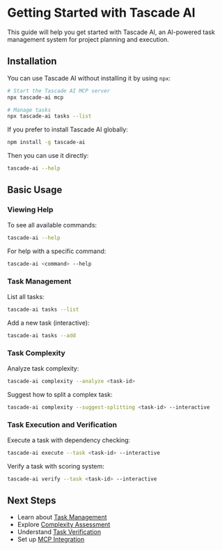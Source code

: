 # Getting Started with Tascade AI

This guide will help you get started with Tascade AI, an AI-powered task management system for project planning and execution.

## Installation

You can use Tascade AI without installing it by using `npx`:

```bash
# Start the Tascade AI MCP server
npx tascade-ai mcp

# Manage tasks
npx tascade-ai tasks --list
```

If you prefer to install Tascade AI globally:

```bash
npm install -g tascade-ai
```

Then you can use it directly:

```bash
tascade-ai --help
```

## Basic Usage

### Viewing Help

To see all available commands:

```bash
tascade-ai --help
```

For help with a specific command:

```bash
tascade-ai <command> --help
```

### Task Management

List all tasks:

```bash
tascade-ai tasks --list
```

Add a new task (interactive):

```bash
tascade-ai tasks --add
```

### Task Complexity

Analyze task complexity:

```bash
tascade-ai complexity --analyze <task-id>
```

Suggest how to split a complex task:

```bash
tascade-ai complexity --suggest-splitting <task-id> --interactive
```

### Task Execution and Verification

Execute a task with dependency checking:

```bash
tascade-ai execute --task <task-id> --interactive
```

Verify a task with scoring system:

```bash
tascade-ai verify --task <task-id> --interactive
```

## Next Steps

- Learn about [Task Management](./task-management.md)
- Explore [Complexity Assessment](./complexity-assessment.md)
- Understand [Task Verification](./task-verification.md)
- Set up [MCP Integration](./mcp-integration.md)
